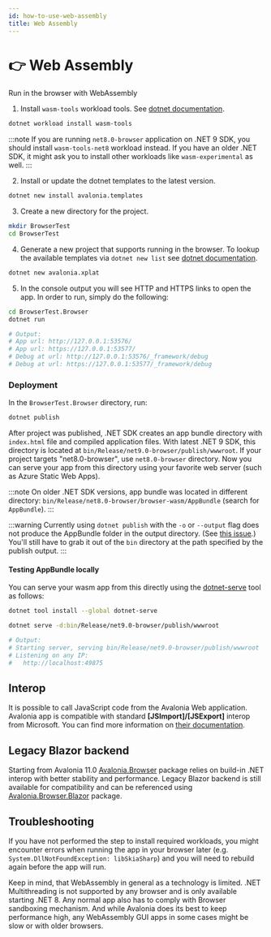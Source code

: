 ```yaml
---
id: how-to-use-web-assembly
title: Web Assembly
---
```



# 👉 Web Assembly

Run in the browser with WebAssembly

1. Install `wasm-tools` workload tools. See [dotnet documentation](https://docs.microsoft.com/en-us/dotnet/core/tools/dotnet-workload-install).

```bash
dotnet workload install wasm-tools
```

:::note
If you are running `net8.0-browser` application on .NET 9 SDK, you should install `wasm-tools-net8` workload instead.
If you have an older .NET SDK, it might ask you to install other workloads like `wasm-experimental` as well.
:::

2. Install or update the dotnet templates to the latest version.

```bash
dotnet new install avalonia.templates
```

3. Create a new directory for the project.

```bash
mkdir BrowserTest
cd BrowserTest
```

4. Generate a new project that supports running in the browser. To lookup the available templates via `dotnet new list` see [dotnet documentation](https://learn.microsoft.com/en-us/dotnet/core/tools/dotnet-new-sdk-templates).

```bash
dotnet new avalonia.xplat
```

5. In the console output you will see HTTP and HTTPS links to open the app.
In order to run, simply do the following:

```bash
cd BrowserTest.Browser
dotnet run

# Output:
# App url: http://127.0.0.1:53576/
# App url: https://127.0.0.1:53577/
# Debug at url: http://127.0.0.1:53576/_framework/debug
# Debug at url: https://127.0.0.1:53577/_framework/debug
```

### Deployment
In the `BrowserTest.Browser` directory, run:
```bash
dotnet publish
```

After project was published, .NET SDK creates an app bundle directory with `index.html` file and compiled application files.
With latest .NET 9 SDK, this directory is located at `bin/Release/net9.0-browser/publish/wwwroot`. If your project targets "net8.0-browser", use `net8.0-browser` directory.
Now you can serve your app from this directory using your favorite web server (such as Azure Static Web Apps).

:::note
On older .NET SDK versions, app bundle was located in different directory: `bin/Release/net8.0-browser/browser-wasm/AppBundle` (search for `AppBundle`).
:::

:::warning
Currently using `dotnet publish` with the `-o` or `--output` flag does not produce the AppBundle folder in the output directory. (See [this issue](https://github.com/dotnet/runtime/issues/94319).) You'll still have to grab it out of the `bin` directory at the path specified by the publish output.
:::

#### Testing AppBundle locally

You can serve your wasm app from this directly using the [dotnet-serve](https://github.com/natemcmaster/dotnet-serve) tool as follows:
```bash
dotnet tool install --global dotnet-serve

dotnet serve -d:bin/Release/net9.0-browser/publish/wwwroot

# Output: 
# Starting server, serving bin/Release/net9.0-browser/publish/wwwroot
# Listening on any IP:
#   http://localhost:49875
```

## Interop

It is possible to call JavaScript code from the Avalonia Web application. Avalonia app is compatible with standard **\[JSImport]/\[JSExport]** interop from Microsoft. You can find more information on [their documentation](https://learn.microsoft.com/en-us/aspnet/core/blazor/javascript-interoperability/import-export-interop?view=aspnetcore-7.0).

## Legacy Blazor backend

Starting from Avalonia 11.0 [Avalonia.Browser](https://www.nuget.org/packages/Avalonia.Browser/) package relies on build-in .NET interop with better stability and performance. Legacy Blazor backend is still available for compatibility and can be referenced using [Avalonia.Browser.Blazor](https://www.nuget.org/packages/Avalonia.Browser.Blazor/) package.

## Troubleshooting

If you have not performed the step to install required workloads, you might encounter errors when running the app in your browser later (e.g. `System.DllNotFoundException: libSkiaSharp`) and you will need to rebuild again before the app will run.

Keep in mind, that WebAssembly in general as a technology is limited. .NET Multithreading is not supported by any browser and is only available starting .NET 8. Any normal app also has to comply with Browser sandboxing mechanism. And while Avalonia does its best to keep performance high, any WebAssembly GUI apps in some cases might be slow or with older browsers.